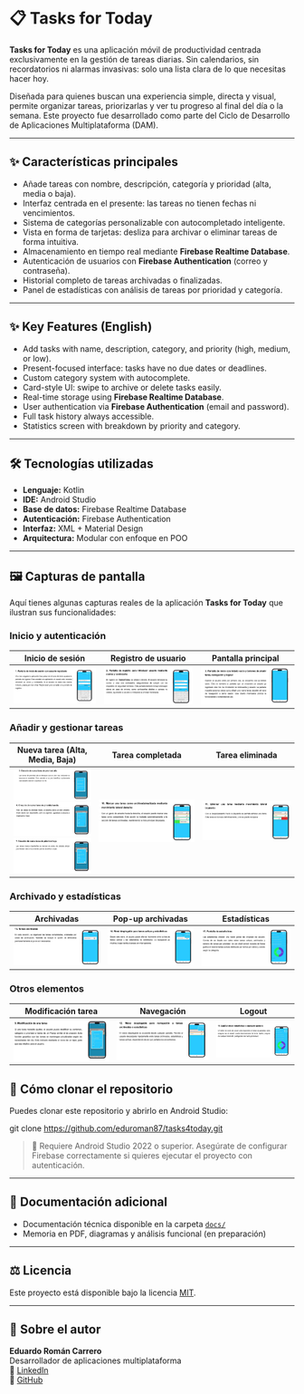 # 📋 Tasks for Today

**Tasks for Today** es una aplicación móvil de productividad centrada exclusivamente en la gestión de tareas diarias. Sin calendarios, sin recordatorios ni alarmas invasivas: solo una lista clara de lo que necesitas hacer hoy.

Diseñada para quienes buscan una experiencia simple, directa y visual, permite organizar tareas, priorizarlas y ver tu progreso al final del día o la semana. Este proyecto fue desarrollado como parte del Ciclo de Desarrollo de Aplicaciones Multiplataforma (DAM).

---

## ✨ Características principales

- Añade tareas con nombre, descripción, categoría y prioridad (alta, media o baja).
- Interfaz centrada en el presente: las tareas no tienen fechas ni vencimientos.
- Sistema de categorías personalizable con autocompletado inteligente.
- Vista en forma de tarjetas: desliza para archivar o eliminar tareas de forma intuitiva.
- Almacenamiento en tiempo real mediante **Firebase Realtime Database**.
- Autenticación de usuarios con **Firebase Authentication** (correo y contraseña).
- Historial completo de tareas archivadas o finalizadas.
- Panel de estadísticas con análisis de tareas por prioridad y categoría.

---

## ✨ Key Features (English)

- Add tasks with name, description, category, and priority (high, medium, or low).
- Present-focused interface: tasks have no due dates or deadlines.
- Custom category system with autocomplete.
- Card-style UI: swipe to archive or delete tasks easily.
- Real-time storage using **Firebase Realtime Database**.
- User authentication via **Firebase Authentication** (email and password).
- Full task history always accessible.
- Statistics screen with breakdown by priority and category.

---

## 🛠️ Tecnologías utilizadas

- **Lenguaje:** Kotlin  
- **IDE:** Android Studio  
- **Base de datos:** Firebase Realtime Database  
- **Autenticación:** Firebase Authentication  
- **Interfaz:** XML + Material Design  
- **Arquitectura:** Modular con enfoque en POO

---


## 🖼️ Capturas de pantalla

Aquí tienes algunas capturas reales de la aplicación **Tasks for Today** que ilustran sus funcionalidades:

### Inicio y autenticación

| Inicio de sesión | Registro de usuario | Pantalla principal |
|------------------|---------------------|---------------------|
| ![Inicio de sesión](screenshoots/1-Inicio%20de%20sesion.JPG) | ![Registro](screenshoots/2-Registro%20de%20usuario.JPG) | ![Pantalla principal](screenshoots/3-Pantalla%20de%20inicio.JPG) |

### Añadir y gestionar tareas

| Nueva tarea (Alta, Media, Baja) | Tarea completada | Tarea eliminada |
|----------------------------------|------------------|------------------|
| ![Alta](screenshoots/5-Nueva%20tarea%20prioridad%20Alta.JPG)<br>![Media](screenshoots/6-Nueva%20tarea%20prioridad%20Media.JPG)<br>![Baja](screenshoots/7-Nueva%20tarea%20prioridad%20baja.JPG) | ![Completada](screenshoots/10-Tarea%20realizada%20hacia%20la%20derecha.JPG) | ![Eliminada](screenshoots/11-Tarea%20eliminada%20hacia%20la%20izquierda.JPG) |

### Archivado y estadísticas

| Archivadas | Pop-up archivadas | Estadísticas |
|------------|--------------------|--------------|
| ![Archivadas](screenshoots/13-Tareas%20archivadas.JPG) | ![Pop-up](screenshoots/14-PopUp%20tareas%20archivadas.JPG) | ![Estadísticas](screenshoots/15-Estadisticas.JPG) |

### Otros elementos

| Modificación tarea | Navegación | Logout |
|--------------------|------------|--------|
| ![Modificar](screenshoots/9-Modificacion%20de%20una%20tarea.JPG) | ![Navegación](screenshoots/12-PopPup%20Navegacion.JPG) | ![Logout](screenshoots/16-Logout.JPG) |


## 🚀 Cómo clonar el repositorio

Puedes clonar este repositorio y abrirlo en Android Studio:


git clone https://github.com/eduroman87/tasks4today.git


> 📌 Requiere Android Studio 2022 o superior. Asegúrate de configurar Firebase correctamente si quieres ejecutar el proyecto con autenticación.

---

## 📄 Documentación adicional

- Documentación técnica disponible en la carpeta [`docs/`](docs/)  
- Memoria en PDF, diagramas y análisis funcional (en preparación)

---

## ⚖️ Licencia

Este proyecto está disponible bajo la licencia [MIT](LICENSE).

---

## 🙋 Sobre el autor

**Eduardo Román Carrero**  
Desarrollador de aplicaciones multiplataforma  
🔗 [LinkedIn](https://www.linkedin.com/in/eduardoromancarrero)  
🐙 [GitHub](https://github.com/eduroman87)
